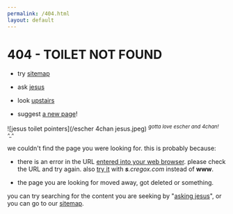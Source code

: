 ```yaml
---
permalink: /404.html
layout: default
---
```


# 404 - TOILET NOT FOUND

- try [sitemap](/sitemap)

- ask [jesus](https://www.google.com/?q=site:cregox.com+[jesus])

- look [upstairs](http://images.google.com/images?q=url+bar)

- suggest [a new page](/newpage?a=[jesus])!

![jesus toilet pointers](/escher 4chan jesus.jpeg)
<sup>*gotta love escher and 4chan! ^_^*</sup>

we couldn't find the page you were looking for. this is probably because:

- there is an error in the URL [entered into your web browser](http://images.google.com/images?q=url+bar). please check the URL and try again. also [try it](http://s.cregox.com/[jesus]) with _**s**.cregox.com_ instead of **www**.

- the page you are looking for moved away, got deleted or something.

you can try searching for the content you are seeking by "[asking jesus](https://www.google.com/?q=site:cregox.com+[jesus])", or you can go to our [sitemap](/sitemap).

<script>
    document.querySelectorAll('a[href*="[jesus]"]').forEach(function(item){
        item.href = item.href.replace('[jesus]', window.location.pathname.slice(1));
    })
</script>

